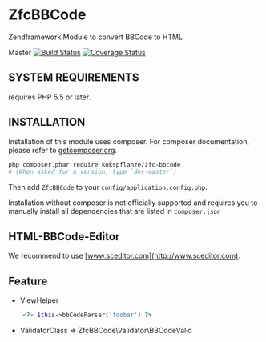 # ZfcBBCode
Zendframework Module to convert BBCode to HTML

Master
[![Build Status](https://travis-ci.org/kokspflanze/ZfcBBCode.svg?branch=master)](https://travis-ci.org/kokspflanze/ZfcBBCode?branch=master)
[![Coverage Status](https://coveralls.io/repos/kokspflanze/ZfcBBCode/badge.svg?branch=master)](https://coveralls.io/r/kokspflanze/ZfcBBCode?branch=master)

## SYSTEM REQUIREMENTS

requires PHP 5.5 or later.

## INSTALLATION

Installation of this module uses composer. For composer documentation, please refer to
[getcomposer.org](http://getcomposer.org/).

```sh
php composer.phar require kokspflanze/zfc-bbcode
# (When asked for a version, type `dev-master`)
```

Then add `ZfcBBCode` to your `config/application.config.php`.

Installation without composer is not officially supported and requires you to manually install all dependencies
that are listed in `composer.json`

## HTML-BBCode-Editor

We recommend to use [www.sceditor.com](http://www.sceditor.com).

## Feature

- ViewHelper

```php
	<?= $this->bbCodeParser('foobar') ?>
```

- ValidatorClass => ZfcBBCode\Validator\BBCodeValid 